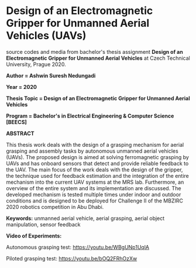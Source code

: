 # Design of an Electromagnetic Gripper for Unmanned Aerial Vehicles (UAVs)
source codes and media from bachelor's thesis assignment **Design of an Electromagnetic Gripper for Unmanned Aerial Vehicles** at Czech Technical University, Prague 2020. 

**Author = Ashwin Suresh Nedungadi** 

**Year = 2020** 

**Thesis Topic = Design of an Electromagnetic Gripper for Unmanned Aerial Vehicles**

**Program = Bachelor's in Electrical Engineering & Computer Science [BEECS]**

**ABSTRACT**

This thesis work deals with the design of a grasping mechanism for
aerial grasping and assembly tasks by autonomous unmanned aerial
vehicles (UAVs). The proposed design is aimed at solving ferromagnetic
grasping by UAVs and has onboard sensors that detect and provide
reliable feedback to the UAV. The main focus of the work deals with
the design of the gripper, the technique used for feedback estimation and the integration of the entire mechanism into the current UAV systems at the MRS lab. Furthermore, an overview of the entire system and its implementation are discussed. The developed mechanism is tested multiple times under indoor and outdoor conditions and is designed to be deployed for Challenge II of the MBZIRC 2020 robotics competition in Abu Dhabi.

**Keywords:** unmanned aerial vehicle, aerial grasping, aerial object manipulation, sensor feedback

**Video of Experiments:**

Autonomous grasping test: https://youtu.be/WBgUNp1UqlA

Piloted grasping test: https://youtu.be/bOQ2FRhOzXw
